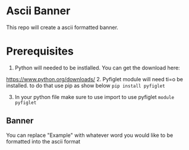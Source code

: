 # Ascii Banner
This repo will create a ascii formatted banner.

# Prerequisites
1. Python will needed to be instlalled. You can get the download here:

https://www.python.org/downloads/
2. Pyfiglet module will need ti=o be installed. to do that use pip as show below
`
pip install pyfiglet
`

3. In your python file make sure to use import to use pyfiglet
`
module pyfiglet
`

## Banner

You can replace "Example" with whatever word you would like to be formatted into the ascii format
